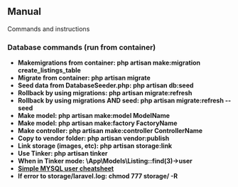 ## Manual
<!-- We would like to extend our thanks to the following sponsors for funding Laravel development. If you are interested in becoming a sponsor, please visit the [Laravel Partners program](https://partners.laravel.com). -->
Commands and instructions

### Database commands (run from container)

- **Makemigrations from container: php artisan make:migration create_listings_table**
- **Migrate from container: php artisan migrate**
- **Seed data from DatabaseSeeder.php: php artisan db:seed**
- **Rollback by using migrations: php artisan migrate:refresh**
- **Rollback by using migrations AND seed: php artisan migrate:refresh --seed**
- **Make model: php artisan make:model ModelName**
- **Make model: php artisan make:factory FactoryName**
- **Make controller: php artisan make:controller ControllerName**
- **Copy to vendor folder: php artisan vendor:publish**
- **Link storage (images, etc): php artisan storage:link**
- **Use Tinker: php artisan tinker**
- **When in Tinker mode: \App\Models\Listing::find(3)->user**
- **[Simple MYSQL user cheatsheet](https://gist.github.com/bradtraversy/c831baaad44343cc945e76c2e30927b3)**
- **If error to storage/laravel.log: chmod 777 storage/ -R**


<!-- ## Contributing

Thank you for considering contributing to the Laravel framework! The contribution guide can be found in the [Laravel documentation](https://laravel.com/docs/contributions). -->
